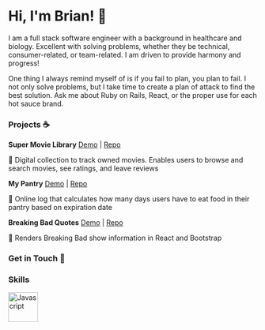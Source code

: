 # Hi, I'm Brian! 👋

<!--
**bidiaz101/bidiaz101** is a ✨ _special_ ✨ repository because its `README.md` (this file) appears on your GitHub profile.

Here are some ideas to get you started:

- 🔭 I’m currently working on ...
- 🌱 I’m currently learning ...
- 👯 I’m looking to collaborate on ...
- 🤔 I’m looking for help with ...
- 💬 Ask me about ...
- 📫 How to reach me: ...
- 😄 Pronouns: ...
- ⚡ Fun fact: ...
-->

I am a full stack software engineer with a background in healthcare and biology. Excellent with solving problems, whether they be technical, consumer-related, or 
team-related. I am driven to provide harmony and progress!

One thing I always remind myself of is if you fail to plan, you plan to fail. I not only solve problems, but I take time to create a plan of attack to find the best solution. Ask me about Ruby on Rails, React, or the proper use for each hot sauce brand. 

### Projects :coffee:

**Super Movie Library** [Demo](https://www.youtube.com/watch?v=4Qoii_8cGOs) | [Repo](https://github.com/bidiaz101/movie-library)

:movie_camera: Digital collection to track owned movies. Enables users to browse and search movies, see ratings, and leave reviews

**My Pantry** [Demo](https://www.youtube.com/watch?v=IvDlxXLK0UU) | [Repo](https://github.com/bidiaz101/my-pantry-log)

:apple: Online log that calculates how many days users have to eat food in their pantry based on expiration date 

**Breaking Bad Quotes** [Demo](https://www.youtube.com/watch?v=q4QmZRY7geM&t=8s) | [Repo](https://github.com/bidiaz101/phase-2-project)

:microscope: Renders Breaking Bad show information in React and Bootstrap

### Get in Touch :email:

### Skills

<img src="https://cdn.jsdelivr.net/gh/devicons/devicon/icons/javascript/javascript-original.svg" alt='Javascript' style=" width:60px ; height:60px "/>


